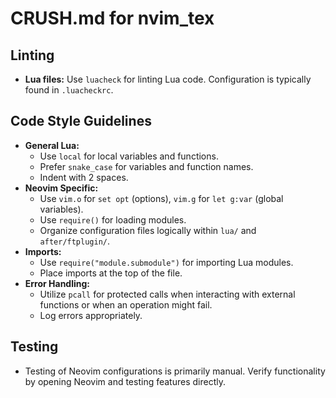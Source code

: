 # CRUSH.md for nvim_tex

## Linting

- **Lua files:** Use `luacheck` for linting Lua code. Configuration is typically found in `.luacheckrc`.

## Code Style Guidelines

- **General Lua:**
    - Use `local` for local variables and functions.
    - Prefer `snake_case` for variables and function names.
    - Indent with 2 spaces.
- **Neovim Specific:**
    - Use `vim.o` for `set opt` (options), `vim.g` for `let g:var` (global variables).
    - Use `require()` for loading modules.
    - Organize configuration files logically within `lua/` and `after/ftplugin/`.
- **Imports:**
    - Use `require("module.submodule")` for importing Lua modules.
    - Place imports at the top of the file.
- **Error Handling:**
    - Utilize `pcall` for protected calls when interacting with external functions or when an operation might fail.
    - Log errors appropriately.

## Testing

- Testing of Neovim configurations is primarily manual. Verify functionality by opening Neovim and testing features directly.
